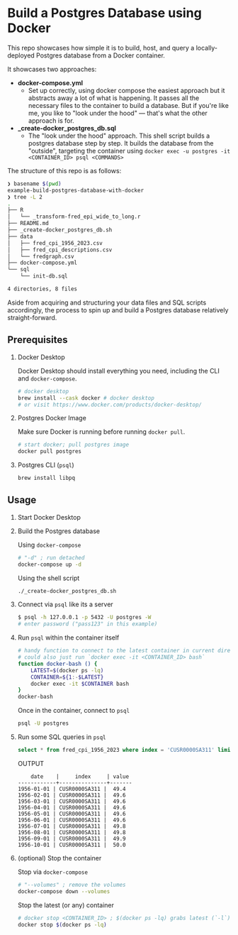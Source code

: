 # Build a Postgres Database using Docker

This repo showcases how simple it is to build, host, and query a locally-deployed Postgres database from a Docker container.

It showcases two approaches:

- **docker-compose.yml**
  - Set up correctly, using docker compose the easiest approach but it abstracts away a lot of what is happening. It passes all the necessary files to the container to build a database. But if you're like me, you like to "look under the hood" — that's what the other approach is for.
- **_create-docker_postgres_db.sql**
  - The "look under the hood" approach. This shell script builds a postgres database step by step. It builds the database from the "outside", targeting the container using `docker exec -u postgres -it <CONTAINER_ID> psql <COMMANDS>` 

The structure of this repo is as follows:

```sh
❯ basename $(pwd)
example-build-postgres-database-with-docker
❯ tree -L 2
.
├── R
│   └── _transform-fred_epi_wide_to_long.r
├── README.md
├── _create-docker_postgres_db.sh
├── data
│   ├── fred_cpi_1956_2023.csv
│   ├── fred_cpi_descriptions.csv
│   └── fredgraph.csv
├── docker-compose.yml
└── sql
    └── init-db.sql

4 directories, 8 files
```

Aside from acquiring and structuring your data files and SQL scripts accordingly, the process to spin up and build a Postgres database relatively straight-forward.


## Prerequisites

1. Docker Desktop
   
   Docker Desktop should install everything you need, including the CLI and `docker-compose`.

    ```sh
    # docker desktop
    brew install --cask docker # docker desktop
    # or visit https://www.docker.com/products/docker-desktop/
    ```
    
2. Postgres Docker Image
    
    Make sure Docker is running before running `docker pull`.

    ```sh
    # start docker; pull postgres image
    docker pull postgres
    ```
3. Postgres CLI (`psql`)

    ```sh
    brew install libpq
    ```

## Usage

1. Start Docker Desktop
2. Build the Postgres database
   
    Using `docker-compose`
   
    ```sh
    # "-d" ; run detached
    docker-compose up -d
    ```
    
    Using the shell script

    ```sh
    ./_create-docker_postgres_db.sh
    ```

3. Connect via `psql` like its a server

    ```sh
    $ psql -h 127.0.0.1 -p 5432 -U postgres -W
    # enter password ("pass123" in this example)
    ```

4. Run `psql` within the container itself

    ```sh
    # handy function to connect to the latest container in current directory
    # could also just run `docker exec -it <CONTAINER_ID> bash`
    function docker-bash () {
        LATEST=$(docker ps -lq)
        CONTAINER=${1:-$LATEST}
        docker exec -it $CONTAINER bash
    }
    docker-bash
    ```

    Once in the container, connect to `psql` 

    ```sh
    psql -U postgres
    ```

5. Run some SQL queries in `psql`

    ```sql
    select * from fred_cpi_1956_2023 where index = 'CUSR0000SA311' limit 10;
    ```

    OUTPUT
    
    ```
        date    |     index     | value 
    ------------+---------------+-------
    1956-01-01 | CUSR0000SA311 |  49.4
    1956-02-01 | CUSR0000SA311 |  49.6
    1956-03-01 | CUSR0000SA311 |  49.6
    1956-04-01 | CUSR0000SA311 |  49.6
    1956-05-01 | CUSR0000SA311 |  49.6
    1956-06-01 | CUSR0000SA311 |  49.6
    1956-07-01 | CUSR0000SA311 |  49.8
    1956-08-01 | CUSR0000SA311 |  49.8
    1956-09-01 | CUSR0000SA311 |  49.9
    1956-10-01 | CUSR0000SA311 |  50.0
    ```

6. (optional) Stop the container

    Stop via `docker-compose`

    ```sh
    # "--volumes" ; remove the volumes
    docker-compose down --volumes
    ```

    Stop the latest (or any) container

    ```sh
    # docker stop <CONTAINER_ID> ; $(docker ps -lq) grabs latest (`-l`) container id
    docker stop $(docker ps -lq)
    ```